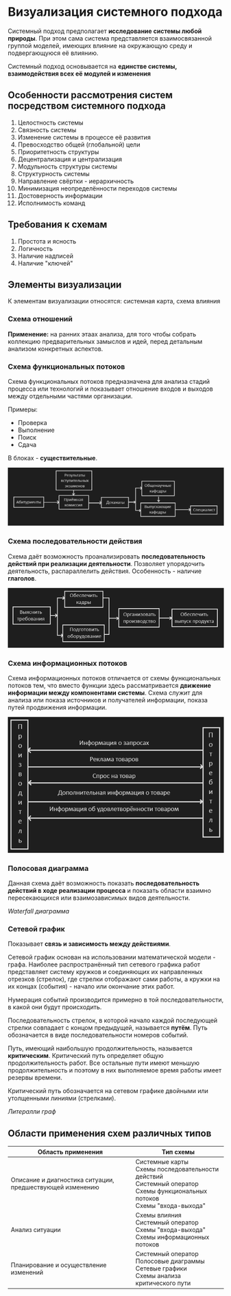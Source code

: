 # Визуализация системного подхода

Системный подход предполагает **исследование системы любой природы**. При этом сама система представляется взаимосвязанной группой моделей, имеющих влияние на окружающую среду и подвергающуюся её влиянию.

Системный подход основывается на **единстве системы, взаимодействия всех её модулей и изменения**

## Особенности рассмотрения систем посредством системного подхода

1. Целостность системы
2. Связность системы
3. Изменение системы в процессе её развития
4. Превосходство общей (глобальной) цели
5. Приоритетность структуры
6. Децентрализация и централизация
7. Модульность структуры системы
8. Структурность системы
9. Направление свёртки - иерархичность
10. Минимизация неопределённости переходов системы
11. Достоверность информации
12. Исполнимость команд

## Требования к схемам

1. Простота и ясность
2. Логичность
3. Наличие надписей
4. Наличие "ключей"


## Элементы визуализации

К элементам визуализации относятся: системная карта, схема влияния

### Схема отношений

**Применение:** на ранних этаах анализа, для того чтобы собрать коллекцию предварительных замыслов и идей, перед детальным анализом конкретных аспектов.

### Схема функциональных потоков

Схема функциональных потоков предназначена для анализа стадий процесса или технологий и показывает отношение входов и выходов между отдельными частями организации.

Примеры:

- Проверка
- Выполнение
- Поиск
- Сдача

В блоках - **существительные**.

![Pasted image 20240301143517.png](../../Pasted%20image%2020240301143517.png#)

### Схема последовательности действия

Схема даёт возможность проанализировать **последовательность действий при реализации деятельности**. Позволяет упорядочить деятельность, распараллелить действия. Особенность - наличие **глаголов**.

![Pasted image 20240301144005.png](../../Pasted%20image%2020240301144005.png#)

### Схема информационных потоков

Схема информационных потоков отличается от схемы функциональных потоков тем, что вместо функции здесь рассматривается **движение информации между компонентами системы**. Схема служит для анализа или показа источников и получателей информации, показа путей продвижения информации.

![Pasted image 20240301144541.png](../../Pasted%20image%2020240301144541.png#)

### Полосовая диаграмма

Данная схема даёт возможность показать **последовательность действий в ходе реализации процесса** и показать области взаимно пересекающихся или взаимозависимых видов деятельности.

*Waterfall диаграмма*

### Сетевой график

Показывает **связь и зависимость между действиями**.

Сетевой график основан на использовании математической модели - графа. Наиболее распространённый тип сетевого графика работ представляет систему кружков и соединяющих их направленных отрезков (стрелок), где стрелки отображают сами работы, а кружки на их концах (события) - начало или окончание этих работ.

Нумерация событий производится примерно в той последовательности, в какой они будут происходить.

Последовательность стрелок, в которой начало каждой последующей стрелки совпадает с концом предыдущей, называется **путём**. Путь обозначается в виде последовательности номеров событий.

Путь, имеющий наибольшую продолжительность, называется **критическим**. Критический путь определяет общую продолжительность работ. Все остальные пути имеют меньшую продолжительность и поэтому в них выполняемое время работы имеет резервы времени.

Критический путь обозначается на сетевом графике двойными или утолщенными линиями (стрелками).

*Литералли граф*

## Области применения схем различных типов

| Область применения                                        | Тип схемы                                                                                                                                  |
| --------------------------------------------------------- | ------------------------------------------------------------------------------------------------------------------------------------------ |
| Описание и диагностика ситуации, предшествующей изменению | Системные карты  <br>Схемы последовательности действий  <br>Системный оператор  <br>Схемы функциональных потоков  <br>Схемы "входа-выхода" |
| Анализ ситуации                                           | Схемы влияния  <br>Системный оператор  <br>Схемы "входа-выхода"  <br>Схемы информационных потоков                                          |
| Планирование и осуществление изменений                    | Системный оператор  <br>Полосовые диаграммы  <br>Сетевые графики  <br>Схемы анализа критического пути                                      |
